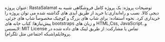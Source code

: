 عنوان پروژه: RastaSalamat
توضیحات پروژه: یک پروژه کامل فروشگاهی شبیه به دیجی کالا.
نصب و راه‌اندازی:با خرید از طریق آیدی های گذاشته شده می توان پروژه را خریداری کرد.
نحوه استفاده: برای شاپ های بزرگ و کوچیک مخصوصاً شاپ های جزئی.
پیش‌نیازها: کتاب خانه های bootstraps و زبان های HTML,Css, JavaScriptو..
لایسنس: MIT License
تماس یا مشارکت: از طریق لینک های داده شده در پروفایلم(شبکه اجتماعی مثل تلگرام).